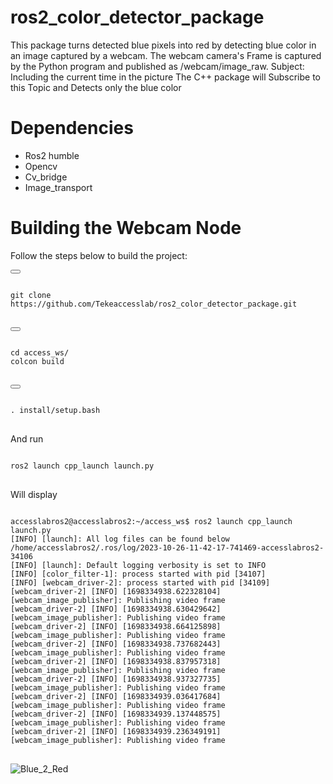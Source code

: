 # ros2_color_detector_package
This package turns detected blue pixels into red by detecting blue color in an image captured by a webcam. 
The webcam camera's Frame is captured by the Python program and published as /webcam/image_raw. Subject: Including the current time in the picture 
The C++ package will Subscribe to this Topic and Detects only the blue color 

# Dependencies
  * Ros2 humble
  * Opencv
  * Cv_bridge
  * Image_transport

# Building the Webcam Node
  Follow the steps below to build the project:

<button class="btn" data-clipboard-target="#code-snippet"></button>

<pre>
<code>
git clone https://github.com/Tekeaccesslab/ros2_color_detector_package.git
</code>
</pre>


<button class="btn" data-clipboard-target="#code-snippet"></button>

<pre>
<code>
cd access_ws/
colcon build
</code>
</pre>

<button class="btn" data-clipboard-target="#code-snippet"></button>

<pre>
<code>
. install/setup.bash
</code>
</pre>

And run 
<pre>
<code>
ros2 launch cpp_launch launch.py
</code>
</pre>


Will display

<pre>
<code>
accesslabros2@accesslabros2:~/access_ws$ ros2 launch cpp_launch launch.py
[INFO] [launch]: All log files can be found below /home/accesslabros2/.ros/log/2023-10-26-11-42-17-741469-accesslabros2-34106
[INFO] [launch]: Default logging verbosity is set to INFO
[INFO] [color_filter-1]: process started with pid [34107]
[INFO] [webcam_driver-2]: process started with pid [34109]
[webcam_driver-2] [INFO] [1698334938.622328104] [webcam_image_publisher]: Publishing video frame
[webcam_driver-2] [INFO] [1698334938.630429642] [webcam_image_publisher]: Publishing video frame
[webcam_driver-2] [INFO] [1698334938.664125898] [webcam_image_publisher]: Publishing video frame
[webcam_driver-2] [INFO] [1698334938.737682443] [webcam_image_publisher]: Publishing video frame
[webcam_driver-2] [INFO] [1698334938.837957318] [webcam_image_publisher]: Publishing video frame
[webcam_driver-2] [INFO] [1698334938.937327735] [webcam_image_publisher]: Publishing video frame
[webcam_driver-2] [INFO] [1698334939.036417684] [webcam_image_publisher]: Publishing video frame
[webcam_driver-2] [INFO] [1698334939.137448575] [webcam_image_publisher]: Publishing video frame
[webcam_driver-2] [INFO] [1698334939.236349191] [webcam_image_publisher]: Publishing video frame
</code>
</pre>

![Blue_2_Red](https://github.com/Tekeaccesslab/ros2_color_detector_package/assets/146024181/c199fae7-aad8-45a4-a72b-7430793dd469)




